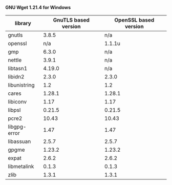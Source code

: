 **GNU Wget 1.21.4 for Windows**

| library       | GnuTLS based version | OpenSSL based version |
|---------------| ---------------------|-----------------------|
| gnutls        | 3.8.5                | n/a                   |
| openssl       | n/a                  | 1.1.1u                |
| gmp           | 6.3.0                | n/a                   |
| nettle        | 3.9.1                | n/a                   |
| libtasn1      | 4.19.0               | n/a                   |
| libidn2       | 2.3.0                | 2.3.0                 |
| libunistring  | 1.2                  | 1.2                   |
| cares         | 1.28.1               | 1.28.1                |
| libiconv      | 1.17                 | 1.17  
| libpsl        | 0.21.5               | 0.21.5                |
| pcre2         | 10.43                | 10.43                 |
| libgpg-error  | 1.47                 | 1.47                  |
| libassuan     | 2.5.7                | 2.5.7                 |
| gpgme         | 1.23.2               | 1.23.2                |
| expat         | 2.6.2                | 2.6.2                 |
| libmetalink   | 0.1.3                | 0.1.3                 |
| zlib          | 1.3.1               | 1.3.1                |
